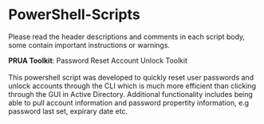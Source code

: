 # PowerShell-Scripts


Please read the header descriptions and comments in each script body, some contain important instructions or warnings.

<b>PRUA Toolkit</b>: Password Reset Account Unlock Toolkit<br></br>This powershell script was developed to quickly reset user passwords and unlock accounts through the CLI which is much more efficient than clicking through the GUI in Active Directory.
Additional functionality includes being able to pull account information and password propertity information, e.g password last set, expirary date etc. 
